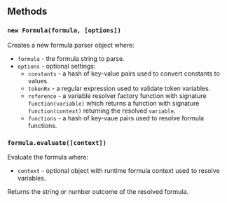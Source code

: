 ## Methods

### `new Formula(formula, [options])`

Creates a new formula parser object where:
- `formula` - the formula string to parse.
- `options` - optional settings:
    - `constants` - a hash of key-value pairs used to convert constants to values.
    - `tokenRx` - a regular expression used to validate token variables.
    - `reference` - a variable resolver factory function with signature `function(variable)` which returns a function with signature `function(context)` returning the resolved `variable`.
    - `functions` - a hash of key-vaue pairs used to resolve formula functions.

### `formula.evaluate([context])`

Evaluate the formula where:
- `context` - optional object with runtime formula context used to resolve variables.

Returns the string or number outcome of the resolved formula.
